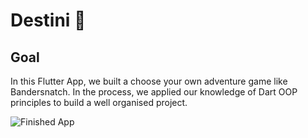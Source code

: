 


# Destini 🤔

## Goal

In this Flutter App, we built a choose your own adventure game like Bandersnatch. In the process, we applied our knowledge of Dart OOP principles to build a well organised project.

![Finished App](https://github.com/londonappbrewery/Images/blob/master/Destini.gif)


